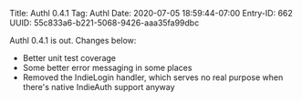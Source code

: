 Title: Authl 0.4.1
Tag: Authl
Date: 2020-07-05 18:59:44-07:00
Entry-ID: 662
UUID: 55c833a6-b221-5068-9426-aaa35fa99dbc

Authl 0.4.1 is out. Changes below:

* Better unit test coverage
* Some better error messaging in some places
* Removed the IndieLogin handler, which serves no real purpose when there's native IndieAuth support anyway